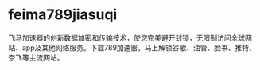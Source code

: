 # feima789jiasuqi
飞马加速器的创新数据加密和传输技术，使您完美避开封锁，无限制访问全球网站、app及其他网络服务。下载789加速器，马上解锁谷歌、油管、脸书、推特、奈飞等主流网站。
